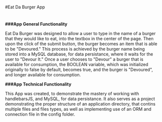 #Eat Da Burger App
#

**###App General Functionality**

Eat Da Burger was designed to allow a user to type in the name of a burger that they would like to eat, into the textbox in the center of the page. Then upon the click of the submit button, the burger becomes an item that is able to be "Devoured." This process is achieved by the burger name being stored into a MySQL database, for data persistance, where it waits for the user to "Devour It." Once a user chooses to "Devour" a burger that is available for consumption, the BOOLEAN variable, which was initialized originally to false by default, becomes true, and the burger is "Devoured", and longer available for consumption.

**###App Technical Functionality**

This App was created, to demonstrate the mastery of working with handlebarsJS, and MySQL, for data persistance. It also serves as a project demonstrating the proper structure of an application directory, that contins multiple files and files types, as well as implementing use of an ORM and connection file in the config folder.

